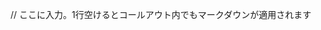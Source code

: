 <div class="callout callout-note"><!-- callout-xxx: note, tip, important, warning, caution -->

// ここに入力。1行空けるとコールアウト内でもマークダウンが適用されます

</div>
